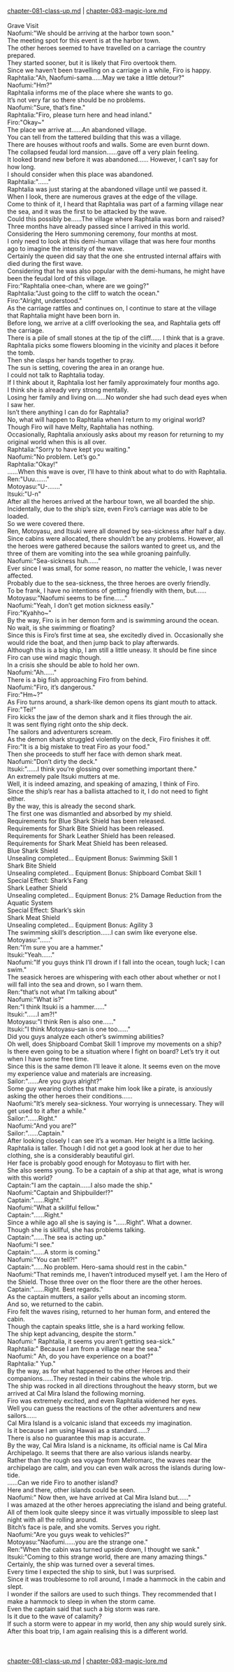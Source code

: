 [chapter-081-class-up.md](./chapter-081-class-up.md) | [chapter-083-magic-lore.md](./chapter-083-magic-lore.md) <br/>
<br/>
Grave Visit<br/>
Naofumi:"We should be arriving at the harbor town soon."<br/>
The meeting spot for this event is at the harbor town.<br/>
The other heroes seemed to have travelled on a carriage the country prepared.<br/>
They started sooner, but it is likely that Firo overtook them.<br/>
Since we haven’t been travelling on a carriage in a while, Firo is happy.<br/>
Raphtalia:"Ah, Naofumi-sama……May we take a little detour?"<br/>
Naofumi:"Hm?"<br/>
Raphtalia informs me of the place where she wants to go.<br/>
It’s not very far so there should be no problems.<br/>
Naofumi:"Sure, that’s fine."<br/>
Raphtalia:"Firo, please turn here and head inland."<br/>
Firo:"Okay~"<br/>
The place we arrive at……An abandoned village.<br/>
You can tell from the tattered building that this was a village.<br/>
There are houses without roofs and walls. Some are even burnt down.<br/>
The collapsed feudal lord mansion……gave off a very plain feeling.<br/>
It looked brand new before it was abandoned…… However, I can’t say for how long.<br/>
I should consider when this place was abandoned.<br/>
Raphtalia:"……"<br/>
Raphtalia was just staring at the abandoned village until we passed it.<br/>
When I look, there are numerous graves at the edge of the village.<br/>
Come to think of it, I heard that Raphtalia was part of a farming village near the sea, and it was the first to be attacked by the wave.<br/>
Could this possibly be……The village where Raphtalia was born and raised?<br/>
Three months have already passed since I arrived in this world.<br/>
Considering the Hero summoning ceremony, four months at most.<br/>
I only need to look at this demi-human village that was here four months ago to imagine the intensity of the wave.<br/>
Certainly the queen did say that the one she entrusted internal affairs with died during the first wave.<br/>
Considering that he was also popular with the demi-humans, he might have been the feudal lord of this village.<br/>
Firo:"Raphtalia onee-chan, where are we going?"<br/>
Raphtalia:"Just going to the cliff to watch the ocean."<br/>
Firo:"Alright, understood."<br/>
As the carriage rattles and continues on, I continue to stare at the village that Raphtalia might have been born in.<br/>
Before long, we arrive at a cliff overlooking the sea, and Raphtalia gets off the carriage.<br/>
There is a pile of small stones at the tip of the cliff…… I think that is a grave.<br/>
Raphtalia picks some flowers blooming in the vicinity and places it before the tomb.<br/>
Then she clasps her hands together to pray.<br/>
The sun is setting, covering the area in an orange hue.<br/>
I could not talk to Raphtalia today.<br/>
If I think about it, Raphtalia lost her family approximately four months ago.<br/>
I think she is already very strong mentally.<br/>
Losing her family and living on……No wonder she had such dead eyes when I saw her.<br/>
Isn’t there anything I can do for Raphtalia?<br/>
No, what will happen to Raphtalia when I return to my original world?<br/>
Though Firo will have Melty, Raphtalia has nothing.<br/>
Occasionally, Raphtalia anxiously asks about my reason for returning to my original world when this is all over.<br/>
Raphtalia:"Sorry to have kept you waiting."<br/>
Naofumi:"No problem. Let’s go."<br/>
Raphtalia:"Okay!"<br/>
……When this wave is over, I’ll have to think about what to do with Raphtalia.<br/>
Ren:"Uuu……."<br/>
Motoyasu:"U-……."<br/>
Itsuki:"U-n"<br/>
After all the heroes arrived at the harbour town, we all boarded the ship.<br/>
Incidentally, due to the ship’s size, even Firo’s carriage was able to be loaded.<br/>
So we were covered there.<br/>
Ren, Motoyasu, and Itsuki were all downed by sea-sickness after half a day.<br/>
Since cabins were allocated, there shouldn’t be any problems. However, all the heroes were gathered because the sailors wanted to greet us, and the three of them are vomiting into the sea while groaning painfully.<br/>
Naofumi:"Sea-sickness huh……"<br/>
Ever since I was small, for some reason, no matter the vehicle, I was never affected.<br/>
Probably due to the sea-sickness, the three heroes are overly friendly.<br/>
To be frank, I have no intentions of getting friendly with them, but……<br/>
Motoyasu:"Naofumi seems to be fine……"<br/>
Naofumi:"Yeah, I don’t get motion sickness easily."<br/>
Firo:"Kyahho~"<br/>
By the way, Firo is in her demon form and is swimming around the ocean.<br/>
No wait, is she swimming or floating?<br/>
Since this is Firo’s first time at sea, she excitedly dived in. Occasionally she would ride the boat, and then jump back to play afterwards.<br/>
Although this is a big ship, I am still a little uneasy. It should be fine since Firo can use wind magic though.<br/>
In a crisis she should be able to hold her own.<br/>
Naofumi:"Ah……"<br/>
There is a big fish approaching Firo from behind.<br/>
Naofumi:"Firo, it’s dangerous."<br/>
Firo:"Hm~?"<br/>
As Firo turns around, a shark-like demon opens its giant mouth to attack.<br/>
Firo:"Tei!"<br/>
Firo kicks the jaw of the demon shark and it flies through the air.<br/>
It was sent flying right onto the ship deck.<br/>
The sailors and adventurers scream.<br/>
As the demon shark struggled violently on the deck, Firo finishes it off.<br/>
Firo:"It is a big mistake to treat Firo as your food."<br/>
Then she proceeds to stuff her face with demon shark meat.<br/>
Naofumi:"Don’t dirty the deck."<br/>
Itsuki:"……I think you’re glossing over something important there."<br/>
An extremely pale Itsuki mutters at me.<br/>
Well, it is indeed amazing, and speaking of amazing, I think of Firo.<br/>
Since the ship’s rear has a ballista attached to it, I do not need to fight either.<br/>
By the way, this is already the second shark.<br/>
The first one was dismantled and absorbed by my shield.<br/>
Requirements for Blue Shark Shield has been released.<br/>
Requirements for Shark Bite Shield has been released.<br/>
Requirements for Shark Leather Shield has been released.<br/>
Requirements for Shark Meat Shield has been released.<br/>
Blue Shark Shield<br/>
Unsealing completed… Equipment Bonus: Swimming Skill 1<br/>
Shark Bite Shield<br/>
Unsealing completed… Equipment Bonus: Shipboard Combat Skill 1<br/>
Special Effect: Shark’s Fang<br/>
Shark Leather Shield<br/>
Unsealing completed… Equipment Bonus: 2% Damage Reduction from the Aquatic System<br/>
Special Effect: Shark’s skin<br/>
Shark Meat Shield<br/>
Unsealing completed… Equipment Bonus: Agility 3<br/>
The swimming skill’s description……I can swim like everyone else.<br/>
Motoyasu:"……"<br/>
Ren:"I’m sure you are a hammer."<br/>
Itsuki:"Yeah……"<br/>
Naofumi:"If you guys think I’ll drown if I fall into the ocean, tough luck; I can swim."<br/>
The seasick heroes are whispering with each other about whether or not I will fall into the sea and drown, so I warn them.<br/>
Ren:"that’s not what I’m talking about"<br/>
Naofumi:"What is?"<br/>
Ren:"I think Itsuki is a hammer……"<br/>
Itsuki:"……I am?!"<br/>
Motoyasu:"I think Ren is also one……"<br/>
Itsuki:"I think Motoyasu-san is one too……"<br/>
Did you guys analyze each other’s swimming abilities?<br/>
Oh well, does Shipboard Combat Skill 1 improve my movements on a ship?<br/>
Is there even going to be a situation where I fight on board? Let’s try it out when I have some free time.<br/>
Since this is the same demon I’ll leave it alone. It seems even on the move my experience value and materials are increasing.<br/>
Sailor:"……Are you guys alright?"<br/>
Some guy wearing clothes that make him look like a pirate, is anxiously asking the other heroes their conditions……<br/>
Naofumi:"It’s merely sea-sickness. Your worrying is unnecessary. They will get used to it after a while."<br/>
Sailor:"……Right."<br/>
Naofumi:"And you are?"<br/>
Sailor:"……Captain."<br/>
After looking closely I can see it’s a woman. Her height is a little lacking.<br/>
Raphtalia is taller. Though I did not get a good look at her due to her clothing, she is a considerably beautiful girl.<br/>
Her face is probably good enough for Motoyasu to flirt with her.<br/>
She also seems young. To be a captain of a ship at that age, what is wrong with this world?<br/>
Captain:"I am the captain……I also made the ship."<br/>
Naofumi:"Captain and Shipbuilder!?"<br/>
Captain:"……Right."<br/>
Naofumi:"What a skillful fellow."<br/>
Captain:"……Right."<br/>
Since a while ago all she is saying is "……Right". What a downer.<br/>
Though she is skillful, she has problems talking.<br/>
Captain:"……The sea is acting up."<br/>
Naofumi:"I see."<br/>
Captain:"……A storm is coming."<br/>
Naofumi:"You can tell?!"<br/>
Captain:"……No problem. Hero-sama should rest in the cabin."<br/>
Naofumi:"That reminds me, I haven’t introduced myself yet. I am the Hero of the Shield. Those three over on the floor there are the other heroes.<br/>
Captain:"……Right. Best regards."<br/>
As the captain mutters, a sailor yells about an incoming storm.<br/>
And so, we returned to the cabin.<br/>
Firo felt the waves rising, returned to her human form, and entered the cabin.<br/>
Though the captain speaks little, she is a hard working fellow.<br/>
The ship kept advancing, despite the storm."<br/>
Naofumi:" Raphtalia, it seems you aren’t getting sea-sick."<br/>
Raphtalia:" Because I am from a village near the sea."<br/>
Naofumi:" Ah, do you have experience on a boat?"<br/>
Raphtalia:" Yup."<br/>
By the way, as for what happened to the other Heroes and their companions……They rested in their cabins the whole trip.<br/>
The ship was rocked in all directions throughout the heavy storm, but we arrived at Cal Mira Island the following morning.<br/>
Firo was extremely excited, and even Raphtalia widened her eyes.<br/>
Well you can guess the reactions of the other adventurers and new sailors……<br/>
Cal Mira Island is a volcanic island that exceeds my imagination.<br/>
Is it because I am using Hawaii as a standard……?<br/>
There is also no guarantee this map is accurate.<br/>
By the way, Cal Mira Island is a nickname, its official name is Cal Mira Archipelago. It seems that there are also various islands nearby.<br/>
Rather than the rough sea voyage from Melromarc, the waves near the archipelago are calm, and you can even walk across the islands during low-tide.<br/>
……Can we ride Firo to another island?<br/>
Here and there, other islands could be seen.<br/>
Naofumi:" Now then, we have arrived at Cal Mira Island but……"<br/>
I was amazed at the other heroes appreciating the island and being grateful.<br/>
All of them look quite sleepy since it was virtually impossible to sleep last night with all the rolling around.<br/>
Bitch’s face is pale, and she vomits. Serves you right.<br/>
Naofumi:"Are you guys weak to vehicles?"<br/>
Motoyasu:"Naofumi……you are the strange one."<br/>
Ren:"When the cabin was turned upside down, I thought we sank."<br/>
Itsuki:"Coming to this strange world, there are many amazing things."<br/>
Certainly, the ship was turned over a several times.<br/>
Every time I expected the ship to sink, but I was surprised.<br/>
Since it was troublesome to roll around, I made a hammock in the cabin and slept.<br/>
I wonder if the sailors are used to such things. They recommended that I make a hammock to sleep in when the storm came.<br/>
Even the captain said that such a big storm was rare.<br/>
Is it due to the wave of calamity?<br/>
If such a storm were to appear in my world, then any ship would surely sink.<br/>
After this boat trip, I am again realising this is a different world.<br/>
<br/>
<br/>
<br/>
[chapter-081-class-up.md](./chapter-081-class-up.md) | [chapter-083-magic-lore.md](./chapter-083-magic-lore.md) <br/>

